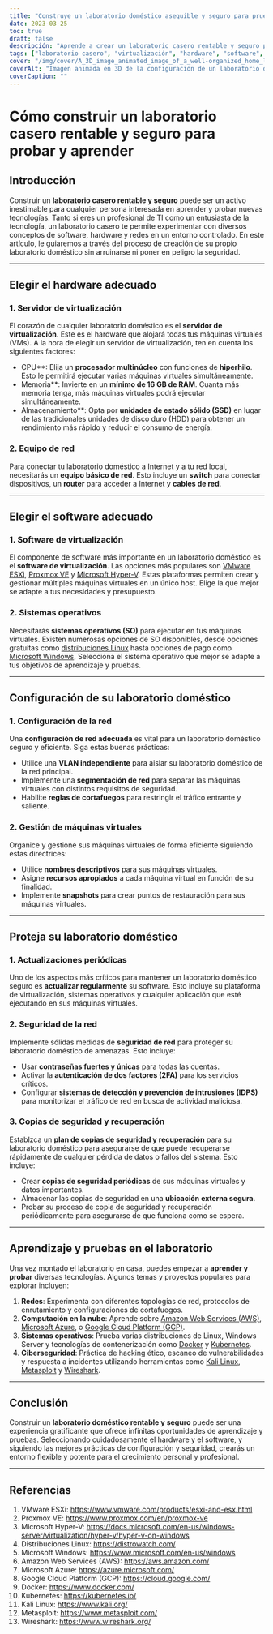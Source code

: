 ```yaml
---
title: "Construye un laboratorio doméstico asequible y seguro para pruebas y aprendizaje informático"
date: 2023-03-25
toc: true
draft: false
descripción: "Aprende a crear un laboratorio casero rentable y seguro para adquirir experiencia práctica en TI, experimentando con conceptos de software, hardware y redes."
tags: ["laboratorio casero", "virtualización", "hardware", "software", "redes", "seguridad", "aprendizaje", "pruebas", "profesional de TI", "entusiasta de la tecnología", "VMware", "Proxmox", "Hyper-V", "Linux", "Windows", "configuración de red", "gestión de máquinas virtuales", "copia de seguridad y recuperación", "computación en la nube", "ciberseguridad"].
cover: "/img/cover/A_3D_image_animated_image_of_a_well-organized_home_lab_setup.png"
coverAlt: "Imagen animada en 3D de la configuración de un laboratorio doméstico bien organizado, que incluye un rack de servidores, equipos de red y varias pantallas que muestran máquinas virtuales, mapas de red y funciones de seguridad, todo ello en un acogedor entorno doméstico."
coverCaption: ""
---
```


# Cómo construir un laboratorio casero rentable y seguro para probar y aprender

## Introducción

Construir un **laboratorio casero rentable y seguro** puede ser un activo inestimable para cualquier persona interesada en aprender y probar nuevas tecnologías. Tanto si eres un profesional de TI como un entusiasta de la tecnología, un laboratorio casero te permite experimentar con diversos conceptos de software, hardware y redes en un entorno controlado. En este artículo, le guiaremos a través del proceso de creación de su propio laboratorio doméstico sin arruinarse ni poner en peligro la seguridad.

______

## Elegir el hardware adecuado

### 1. Servidor de virtualización

El corazón de cualquier laboratorio doméstico es el **servidor de virtualización**. Este es el hardware que alojará todas tus máquinas virtuales (VMs). A la hora de elegir un servidor de virtualización, ten en cuenta los siguientes factores:

- CPU**: Elija un **procesador multinúcleo** con funciones de **hiperhilo**. Esto le permitirá ejecutar varias máquinas virtuales simultáneamente.
- Memoria**: Invierte en un **mínimo de 16 GB de RAM**. Cuanta más memoria tenga, más máquinas virtuales podrá ejecutar simultáneamente.
- Almacenamiento**: Opta por **unidades de estado sólido (SSD)** en lugar de las tradicionales unidades de disco duro (HDD) para obtener un rendimiento más rápido y reducir el consumo de energía.

### 2. Equipo de red

Para conectar tu laboratorio doméstico a Internet y a tu red local, necesitarás un **equipo básico de red**. Esto incluye un **switch** para conectar dispositivos, un **router** para acceder a Internet y **cables de red**.

______

## Elegir el software adecuado

### 1. Software de virtualización

El componente de software más importante en un laboratorio doméstico es el **software de virtualización**. Las opciones más populares son [VMware ESXi](https://www.vmware.com/products/esxi-and-esx.html), [Proxmox VE](https://www.proxmox.com/en/proxmox-ve) y [Microsoft Hyper-V](https://docs.microsoft.com/en-us/windows-server/virtualization/hyper-v/hyper-v-on-windows). Estas plataformas permiten crear y gestionar múltiples máquinas virtuales en un único host. Elige la que mejor se adapte a tus necesidades y presupuesto.

### 2. Sistemas operativos

Necesitarás **sistemas operativos (SO)** para ejecutar en tus máquinas virtuales. Existen numerosas opciones de SO disponibles, desde opciones gratuitas como [distribuciones Linux](https://distrowatch.com/) hasta opciones de pago como [Microsoft Windows](https://www.microsoft.com/en-us/windows). Selecciona el sistema operativo que mejor se adapte a tus objetivos de aprendizaje y pruebas.

______

## Configuración de su laboratorio doméstico

### 1. Configuración de la red

Una **configuración de red adecuada** es vital para un laboratorio doméstico seguro y eficiente. Siga estas buenas prácticas:

- Utilice una **VLAN independiente** para aislar su laboratorio doméstico de la red principal.
- Implemente una **segmentación de red** para separar las máquinas virtuales con distintos requisitos de seguridad.
- Habilite **reglas de cortafuegos** para restringir el tráfico entrante y saliente.

### 2. Gestión de máquinas virtuales

Organice y gestione sus máquinas virtuales de forma eficiente siguiendo estas directrices:

- Utilice **nombres descriptivos** para sus máquinas virtuales.
- Asigne **recursos apropiados** a cada máquina virtual en función de su finalidad.
- Implemente **snapshots** para crear puntos de restauración para sus máquinas virtuales.

______

## Proteja su laboratorio doméstico

### 1. Actualizaciones periódicas

Uno de los aspectos más críticos para mantener un laboratorio doméstico seguro es **actualizar regularmente** su software. Esto incluye su plataforma de virtualización, sistemas operativos y cualquier aplicación que esté ejecutando en sus máquinas virtuales.

### 2. Seguridad de la red

Implemente sólidas medidas de **seguridad de red** para proteger su laboratorio doméstico de amenazas. Esto incluye:

- Usar **contraseñas fuertes y únicas** para todas las cuentas.
- Activar la **autenticación de dos factores (2FA)** para los servicios críticos.
- Configurar **sistemas de detección y prevención de intrusiones (IDPS)** para monitorizar el tráfico de red en busca de actividad maliciosa.

### 3. Copias de seguridad y recuperación

Establzca un **plan de copias de seguridad y recuperación** para su laboratorio doméstico para asegurarse de que puede recuperarse rápidamente de cualquier pérdida de datos o fallos del sistema. Esto incluye:

- Crear **copias de seguridad periódicas** de sus máquinas virtuales y datos importantes.
- Almacenar las copias de seguridad en una **ubicación externa segura**.
- Probar su proceso de copia de seguridad y recuperación periódicamente para asegurarse de que funciona como se espera.

______

## Aprendizaje y pruebas en el laboratorio

Una vez montado el laboratorio en casa, puedes empezar a **aprender y probar** diversas tecnologías. Algunos temas y proyectos populares para explorar incluyen:

1. **Redes**: Experimenta con diferentes topologías de red, protocolos de enrutamiento y configuraciones de cortafuegos.
2. **Computación en la nube**: Aprende sobre [Amazon Web Services (AWS)](https://aws.amazon.com/), [Microsoft Azure](https://azure.microsoft.com/), o [Google Cloud Platform (GCP)](https://cloud.google.com/).
3. **Sistemas operativos**: Prueba varias distribuciones de Linux, Windows Server y tecnologías de contenerización como [Docker](https://www.docker.com/) y [Kubernetes](https://kubernetes.io/).
4. **Ciberseguridad**: Práctica de hacking ético, escaneo de vulnerabilidades y respuesta a incidentes utilizando herramientas como [Kali Linux](https://www.kali.org/), [Metasploit](https://www.metasploit.com/) y [Wireshark](https://www.wireshark.org/).

______

## Conclusión

Construir un **laboratorio doméstico rentable y seguro** puede ser una experiencia gratificante que ofrece infinitas oportunidades de aprendizaje y pruebas. Seleccionando cuidadosamente el hardware y el software, y siguiendo las mejores prácticas de configuración y seguridad, crearás un entorno flexible y potente para el crecimiento personal y profesional.

______

## Referencias

1. VMware ESXi: <https://www.vmware.com/products/esxi-and-esx.html>
2. Proxmox VE: <https://www.proxmox.com/en/proxmox-ve>
3. Microsoft Hyper-V: <https://docs.microsoft.com/en-us/windows-server/virtualization/hyper-v/hyper-v-on-windows>
4. Distribuciones Linux: <https://distrowatch.com/>
5. Microsoft Windows: <https://www.microsoft.com/en-us/windows>
6. Amazon Web Services (AWS): <https://aws.amazon.com/>
7. Microsoft Azure: <https://azure.microsoft.com/>
8. Google Cloud Platform (GCP): <https://cloud.google.com/>
9. Docker: <https://www.docker.com/>
10. Kubernetes: <https://kubernetes.io/>
11. Kali Linux: <https://www.kali.org/>
12. Metasploit: <https://www.metasploit.com/>
13. Wireshark: <https://www.wireshark.org/>
